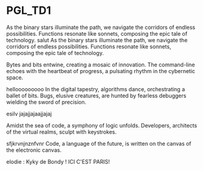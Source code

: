 # PGL_TD1
As the binary stars illuminate the path, we navigate the corridors of endless possibilities. Functions resonate like sonnets, composing the epic tale of technology.
salut
As the binary stars illuminate the path, we navigate the corridors of endless possibilities. Functions resonate like sonnets, composing the epic tale of technology.

Bytes and bits entwine, creating a mosaic of innovation. The command-line echoes with the heartbeat of progress, a pulsating rhythm in the cybernetic space.

hellooooooooo
In the digital tapestry, algorithms dance, orchestrating a ballet of bits. Bugs, elusive creatures, are hunted by fearless debuggers wielding the sword of precision.

esilv
jajajjajaajjajaj

Amidst the sea of code, a symphony of logic unfolds. Developers, architects of the virtual realms, sculpt with keystrokes.

sfjkrvnjnznfvnr
Code, a language of the future, is written on the canvas of the electronic canvas.

elodie :
Kyky de Bondy !
ICI C'EST PARIS!

